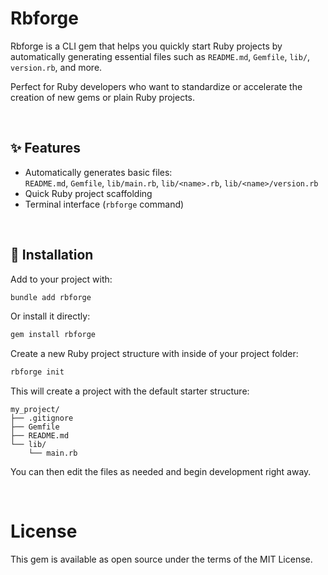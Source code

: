 # Rbforge

Rbforge is a CLI gem that helps you quickly start Ruby projects by automatically generating essential files such as `README.md`, `Gemfile`, `lib/`, `version.rb`, and more.

Perfect for Ruby developers who want to standardize or accelerate the creation of new gems or plain Ruby projects.

<br>

## ✨ Features

- Automatically generates basic files:  
  `README.md`, `Gemfile`, `lib/main.rb`, `lib/<name>.rb`, `lib/<name>/version.rb`
- Quick Ruby project scaffolding
- Terminal interface (`rbforge` command)

<br>

## 💾 Installation

Add to your project with:

```bash
bundle add rbforge
```

Or install it directly:

```bash
gem install rbforge
```

Create a new Ruby project structure with inside of your project folder:

```bash
rbforge init
```

This will create a project with the default starter structure:

```
my_project/
├── .gitignore
├── Gemfile
├── README.md
└── lib/
    └── main.rb
```

You can then edit the files as needed and begin development right away.

<br>

# License
This gem is available as open source under the terms of the MIT License.

